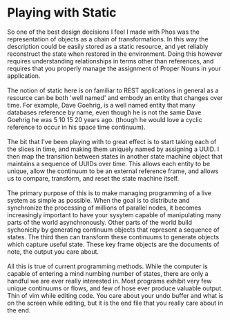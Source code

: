 Playing with Static
===================

So one of the best design decisions I feel I made with Phos was the representation of objects as a chain of transformations. In this way the description could be easily stored as a static resource, and yet reliably reconstruct the state when restored in the environment. Doing this however requires understanding relationships in terms other than references, and requires that you properly manage the assignment of Proper Nouns in your application. <br /><br />The notion of static here is on familiar to REST applications in general as a resource can be both &#39;well named&#39; and embody an entity that changes over time. For example, Dave Goehrig, is a well named entity that many databases reference by name, even though he is not the same Dave Goehrig he was 5 10 15 20 years ago. (though he would love a cyclic reference to occur in his space time continuum).  <br /><br />The bit that I&#39;ve been playing with to great effect is to start taking each of the slices in time, and making them uniquely named by assigning a UUID. I then map the transition between states in another state machine object that maintains a sequence of UUIDs over time. This allows each entity to be unique, allow the continuum to be an external reference frame, and allows us to compare, transform, and reset the state machine itself. <br /><br />The primary purpose of this is to make managing programming of a live system as simple as possible. When the goal is to distribute and synchronize the processing of millions of parallel nodes, it becomes increasingly important to have your sysytem capable of manipulating many parts of the world asynchronously. Other parts of the world build sychonicity by generating continuum objects that represent a sequence of states. The third then can transform these continuums to generate objects which capture useful state. These key frame objects are the documents of note, the output you care about. <br /><br />All this is true of current programming methods. While the computer is capable of entering a mind numbing number of states, there are only a handful we are ever really interested in. Most programs exhibit very few unique continuums or flows, and few of hose ever produce valuable output. Thin of vim while editing code. You care about your undo buffer and what is on the screen while editing, but it is the end file that you really care about in the end.